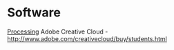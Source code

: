 # Software
<a href="http://www.processing.org">Processing</a>
Adobe Creative Cloud - http://www.adobe.com/creativecloud/buy/students.html
